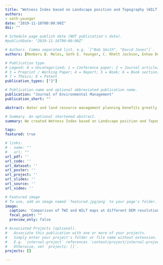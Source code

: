 ```yaml
---
title: "Wetness Index based on Landscape position and Topography (WILT): Modifying the TWI using parameters related to landscape positions"
authors:
- seth-younger
date: "2019-11-18T00:00:00Z"
doi: ""

# Schedule page publish date (NOT publication's date).
#publishDate: "2019-11-16T00:00:00Z"

# Authors. Comma separated list, e.g. `["Bob Smith", "David Jones"]`.
authors: [Menberu B. Meles, Seth E. Younger, C. Rhett Jackson, Enhao Du, Damion Drover]

# Publication type.
# Legend: 0 = Uncategorized; 1 = Conference paper; 2 = Journal article;
# 3 = Preprint / Working Paper; 4 = Report; 5 = Book; 6 = Book section;
# 7 = Thesis; 8 = Patent
publication_types: ["2"]

# Publication name and optional abbreviated publication name.
publication: "Journal of Environmental Management"
publication_short: ""

abstract: Water and land resource management planning benefits greatly from accurate prediction and understanding of the spatial distribution of wetness. The topographic wetness index (TWI) was conceived to predict relative surface wetness, and thus hydrologic responsiveness, across a watershed based on the assumption that shallow slope-parallel flow is a major driver of the movement and distribution of soil water. The index has been extensively used in modeling of landscape characteristics responsive to wetness, and some studies have shown the TWI performs well in landscapes where interflow is a dominant process. However, groundwater flow dominates the hydrology of low-slope landscapes with high subsurface conductivities, and the TWI assumptions are not likely to perform well in such environments. For groundwater dominated systems, we propose a hybrid wetness index (Wetness Index based on Landscape position and Topography, WILT) that inversely weights the upslope contributing area by the distance to the nearest surface water feature and the depth to groundwater. When explicit depth to groundwater data are not available, height above and separation from surface water features can act as surrogates for proximity to groundwater. The resulting WILT map provides a more realistic spatial distribution of relative wetness across a low-slope Coastal Plain landscape as demonstrated by improved prediction of hydric soils, depth to groundwater, nitrogen and carbon concentrations in the A horizon of the soil profile, and sensitivity to DEM scale.

# Summary. An optional shortened abstract.
summary: We created Wetness Index based on Landscape position and Topography by modifying the classic Topographic Wetness Index (TWI) to better incorporate topography and improve performance on low relief groundwater dominated landscapes.

tags:
featured: true

# links:
# - name: ""
#   url: ""
url_pdf: ''
url_code: ''
url_dataset: ''
url_poster: ''
url_project: ''
url_slides: ''
url_source: ''
url_video: ''

# Featured image
# To use, add an image named `featured.jpg/png` to your page's folder. 
image:
  caption: 'Comparison of TWI and WILT maps at different DEM resolutions'
  focal_point: ""
  preview_only: false

# Associated Projects (optional).
#   Associate this publication with one or more of your projects.
#   Simply enter your project's folder or file name without extension.
#   E.g. `internal-project` references `content/project/internal-project/index.md`.
#   Otherwise, set `projects: []`.
projects: []

---
```


